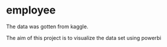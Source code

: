 # employee

The data was gotten from kaggle.

The aim of this project is to visualize the data set using powerbi
